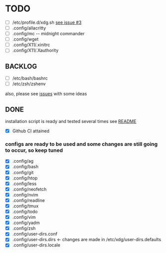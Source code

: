 # TODO
- [ ] /etc/profile.d/xdg.sh [see issue #3](https://github.com/orleanski/dotfiles/issues/3#issue-806949413)
- [ ] .config/allacritty
- [ ] .config/mc -- midnight commander
- [ ] .config/wget
- [ ] .config/X11/.xinitrc
- [ ] .config/X11/.Xauthority

## BACKLOG
- [ ] /etc/bash/bashrc
- [ ] /etc/zsh/zshenv

also, please see [issues](https://github.com/orleanski/dotfiles/issues) with some ideas

## DONE

installation script is ready and tested several times see [README](README.md)

- [x] Github CI attained

### configs are ready to be used and some changes are still going to occur, so keep tuned

- [x] .config/ag
- [x] .config/bash
- [x] .config/git
- [x] .config/htop
- [x] .config/less
- [x] .config/neofetch
- [x] .config/nvim
- [x] .config/readline
- [x] .config/tmux
- [x] .config/todo
- [x] .config/vim
- [x] .config/yadm
- [x] .config/zsh
- [x] .config/user-dirs.conf
- [x] .config/user-dirs.dirs <- changes are made in /etc/xdg/user-dirs.defaults
- [x] .config/user-dirs.locale

